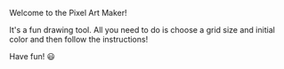 Welcome to the Pixel Art Maker!

It's a fun drawing tool. All you need to do is choose a grid size and initial color and then follow the instructions!

Have fun! 😃
